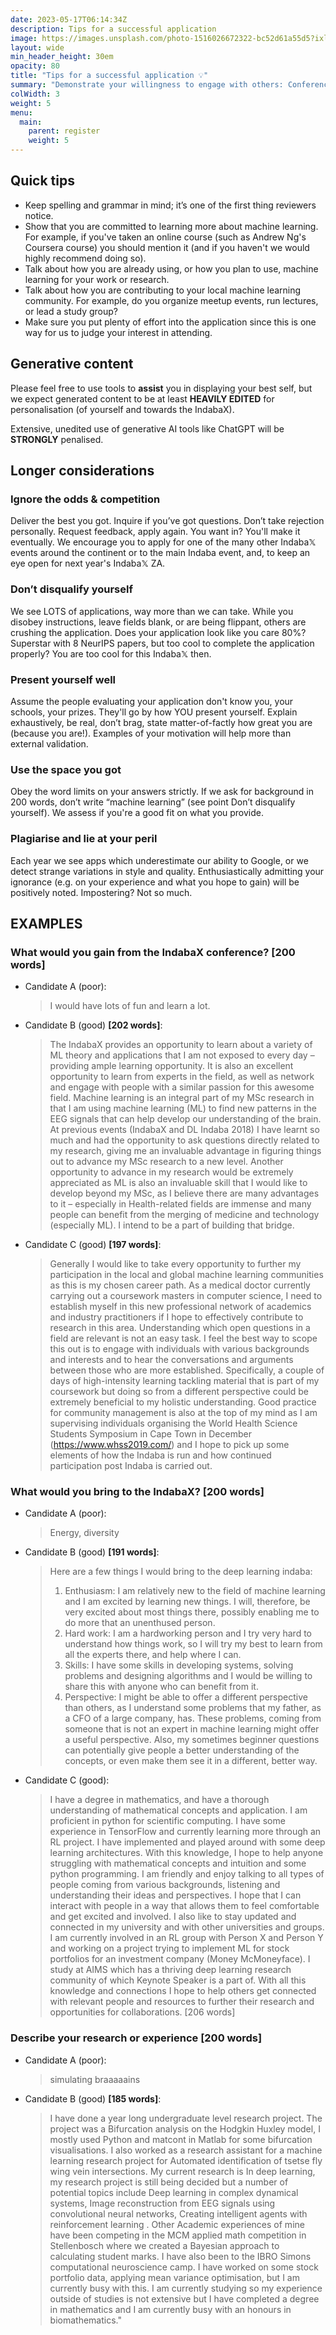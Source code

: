 ```yaml
---
date: 2023-05-17T06:14:34Z
description: Tips for a successful application
image: https://images.unsplash.com/photo-1516026672322-bc52d61a55d5?ixlib=rb-4.0.3&ixid=M3wxMjA3fDB8MHxwaG90by1wYWdlfHx8fGVufDB8fHx8fA%3D%3D&auto=format&fit=crop&h=870&w=1544&q=80
layout: wide
min_header_height: 30em
opacity: 80
title: "Tips for a successful application 💡"
summary: "Demonstrate your willingness to engage with others: Conferences are a great opportunity to network and learn from others in your field."
colWidth: 3
weight: 5
menu:
  main:
    parent: register
    weight: 5
---
```


## Quick tips

- Keep spelling and grammar in mind; it’s one of the first thing reviewers notice.
- Show that you are committed to learning more about machine learning. For example, if you've taken an online course (such as Andrew Ng's Coursera course) you should mention it (and if you haven't we would highly recommend doing so).
- Talk about how you are already using, or how you plan to use, machine learning for your work or research.
- Talk about how you are contributing to your local machine learning community. For example, do you organize meetup events, run lectures, or lead a study group?
- Make sure you put plenty of effort into the application since this is one way for us to judge your interest in attending.

## Generative content

Please feel free to use tools to **assist** you in displaying your best self, but we expect generated content to be at least **HEAVILY EDITED** for personalisation (of yourself and towards the IndabaX).

Extensive, unedited use of generative AI tools like ChatGPT will be **STRONGLY** penalised.

## Longer considerations

### Ignore the odds & competition

Deliver the best you got. Inquire if you’ve got questions. Don’t take rejection personally. Request feedback, apply again. You want in? You'll make it eventually. We encourage you to apply for one of the many other Indaba𝕏 events around the continent or to the main Indaba event, and, to keep an eye open for next year's Indaba𝕏 ZA.

### Don’t disqualify yourself

We see LOTS of applications, way more than we can take. While you disobey instructions, leave fields blank, or are being flippant, others are crushing the application.
Does your application look like you care 80%? Superstar with 8 NeurIPS papers, but too cool to complete the application properly? You are too cool for this Indaba𝕏 then.

### Present yourself well

Assume the people evaluating your application don't know you, your schools, your prizes. They'll go by how YOU present yourself. Explain exhaustively, be real, don’t brag, state matter-of-factly how great you are (because you are!). Examples of your motivation will help more than external validation.

### Use the space you got

Obey the word limits on your answers strictly. If we ask for background in 200 words, don’t write “machine learning” (see point Don’t disqualify yourself). We assess if you're a good fit on what you provide.

### Plagiarise and lie at your peril

Each year we see apps which underestimate our ability to Google, or we detect strange variations in style and quality. Enthusiastically admitting your ignorance (e.g. on your experience and what you hope to gain) will be positively noted. Impostering? Not so much.

## EXAMPLES

### What would you gain from the IndabaX conference? [200 words]

- Candidate A (poor):
    > I would have lots of fun and learn a lot.

- Candidate B (good) **[202 words]**:
    > The IndabaX provides an opportunity to learn about a variety of ML theory and applications that I am not exposed to every day – providing ample learning opportunity. It is also an excellent opportunity to learn from experts in the field, as well as network and engage with people with a similar passion for this awesome field.
    > Machine learning is an integral part of my MSc research in that I am using machine learning (ML) to find new patterns in the EEG signals that can help develop our understanding of the brain. At previous events (IndabaX and DL Indaba 2018) I have learnt so much and had the opportunity to ask questions directly related to my research, giving me an invaluable advantage in figuring things out to advance my MSc research to a new level.
    > Another opportunity to advance in my research would be extremely appreciated as ML is also an invaluable skill that I would like to develop beyond my MSc, as I believe there are many advantages to it – especially in Health-related fields are immense and many people can benefit from the merging of medicine and technology (especially ML). I intend to be a part of building that bridge.

- Candidate C (good) **[197 words]**:
    > Generally I would like to take every opportunity to further my participation in the local and global machine learning communities as this is my chosen career path. As a medical doctor currently carrying out a coursework masters in computer science, I need to establish myself in this new professional network of academics and industry practitioners if I hope to effectively contribute to research in this area. Understanding which open questions in a field are relevant is not an easy task. I feel the best way to scope this out is to engage with individuals with various backgrounds and interests and to hear the conversations and arguments between those who are more established.
    > Specifically, a couple of days of high-intensity learning tackling material that is part of my coursework but doing so from a different perspective could be extremely beneficial to my holistic understanding. Good practice for community management is also at the top of my mind as I am supervising individuals organising the World Health Science Students Symposium in Cape Town in December (<https://www.whss2019.com/>) and I hope to pick up some elements of how the Indaba is run and how continued participation post Indaba is carried out.

### What would you bring to the IndabaX? [200 words]

- Candidate A (poor):
    > Energy, diversity

- Candidate B (good) **[191 words]**:

    > Here are a few things I would bring to the deep learning indaba:
    > 1. Enthusiasm: I am relatively new to the field of machine learning and I am excited by learning new things. I will, therefore, be very excited about most things there, possibly enabling me to do more that an unenthused person.
    > 1. Hard work: I am a hardworking person and I try very hard to understand how things work, so I will try my best to learn from all the experts there, and help where I can.
    > 2. Skills: I have some skills in developing systems, solving problems and designing algorithms and I would be willing to share this with anyone who can benefit from it.
    > 3. Perspective: I might be able to offer a different perspective than others, as I understand some problems that my father, as a CFO of a large company, has. These problems, coming from someone that is not an expert in machine learning might offer a useful perspective.
    > Also, my sometimes beginner questions can potentially give people a better understanding of the concepts, or even make them see it in a different, better way.

- Candidate C (good):

    > I have a degree in mathematics, and have a thorough understanding of mathematical concepts and application. I am proficient in python for scientific computing. I have some experience in TensorFlow and currently learning more through an RL project. I have implemented and played around with some deep learning architectures. With this knowledge, I hope to help anyone struggling with mathematical concepts and intuition and some python programming.
    > I am friendly and enjoy talking to all types of people coming from various backgrounds, listening and understanding their ideas and perspectives. I hope that I can interact with people in a way that allows them to feel comfortable and get excited and involved.
    > I also like to stay updated and connected in my university and with other universities and groups. I am currently involved in an RL group with Person X and Person Y and working on a project trying to implement ML for stock portfolios for an investment company (Money McMoneyface). I study at AIMS which has a thriving deep learning research community of which Keynote Speaker is a part of. With all this knowledge and connections I hope to help others get connected with relevant people and resources to further their research and opportunities for collaborations. [206 words]

### Describe your research or experience [200 words]

- Candidate A (poor):

    > simulating braaaaains

- Candidate B (good) **[185 words]**:

    > I have done a year long undergraduate level research project. The project was a Bifurcation analysis on the Hodgkin Huxley model, I mostly used Python and matcont in Matlab for some  bifurcation visualisations.
    I also worked as a research assistant for a machine learning research project for  Automated identification of tsetse fly wing vein intersections.
    My current research is In deep learning, my research project is still being decided but a number of potential topics include Deep learning in complex dynamical systems, Image reconstruction from EEG signals using convolutional neural networks, Creating intelligent agents with reinforcement learning .
    Other Academic experiences of mine have been competing in the MCM applied math competition in Stellenbosch where we created a Bayesian approach to calculating student marks. I have also been to the IBRO Simons computational neuroscience camp. I have worked on some stock portfolio data, applying mean variance optimisation, but I am currently busy with this.
    I am currently studying so my experience outside of studies is not extensive but I have completed a degree in mathematics and I am currently busy with an honours in biomathematics."
